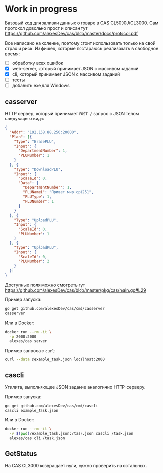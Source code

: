 # Work in progress

Базовый код для заливки данных о товаре в CAS CL5000J/CL3000. Сам
протокол довольно прост и описан тут https://github.com/alexesDev/cas/blob/master/docs/protocol.pdf

Все написано на коленке, поэтому стоит использовать только на свой страх и
риск. Из фишек, которые постараюсь реализовать в свободное время:

 - [ ] обработку всех ошибок
 - [x] web-server, который принимает JSON с массивом заданий
 - [x] cli, который принимает JSON с массивом заданий
 - [ ] тесты
 - [ ] добавить exe для Windows

## casserver

HTTP сервер, который принимает `POST /` запрос с JSON телом следующего
вида:
```json
{
  "Addr": "192.168.88.250:20000",
  "Plan": [{
    "Type": "ErasePLU",
    "Input": {
      "DepartmentNumber": 1,
      "PLUNumber": 1
    }
  }, {
    "Type": "DownloadPLU",
    "Input": {
      "ScaleId": 0,
      "Data": {
        "DepartmentNumber": 1,
        "PLUName1": "Привет мир cp1251",
        "PLUType": 1,
        "PLUNumber": 1
      }
    }
  }, {
    "Type": "UploadPLU",
    "Input": {
      "ScaleId": 0,
      "PLUNumber": 1
    }
  }, {
    "Type": "UploadPLU",
    "Input": {
      "ScaleId": 0,
      "PLUNumber": 2
    }
  }]
}
```
Доступные поля можно смотреть тут https://github.com/alexesDev/cas/blob/master/pkg/cas/main.go#L29

Пример запуска:
```bash
go get github.com/alexesDev/cas/cmd/casserver
casserver
```

Или в Docker:
```bash
docker run --rm -it \
  -p 2000:2000
  alexes/cas server
```

Пример запроса с `curl`:
```bash
curl --data @example_task.json localhost:2000
```

## cascli

Утилита, выполняющее JSON задание аналогично HTTP-серверу.

Пример запуска:
```bash
go get github.com/alexesDev/cas/cmd/cascli
cascli example_task.json
```

Или в Docker:
```bash
docker run --rm -it \
  -v $(pwd)/example_task.json:/task.json cascli /task.json
  alexes/cas cli /task.json
```

## GetStatus

На CAS CL3000 возвращает нули, нужно проверить на остальных.
